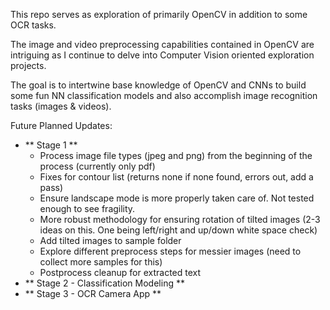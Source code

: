 This repo serves as exploration of primarily OpenCV in addition to some OCR tasks.

The image and video preprocessing capabilities contained in OpenCV are intriguing as I continue to delve into Computer Vision oriented exploration projects. 

The goal is to intertwine base knowledge of OpenCV and CNNs to build some fun NN classification models and also accomplish image recognition tasks (images & videos).


Future Planned Updates:
- ** Stage 1 **
    - Process image file types (jpeg and png) from the beginning of the process (currently only pdf)
    - Fixes for contour list (returns none if none found, errors out, add a pass)
    - Ensure landscape mode is more properly taken care of. Not tested enough to see fragility.
    - More robust methodology for ensuring rotation of tilted images (2-3 ideas on this. One being left/right and up/down white space check)
    - Add tilted images to sample folder 
    - Explore different preprocess steps for messier images (need to collect more samples for this)
    - Postprocess cleanup for extracted text
- ** Stage 2 - Classification Modeling **
- ** Stage 3 - OCR Camera App ** 
